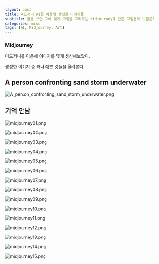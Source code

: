 ```yaml
---
layout: post
title: 미드저니 AI를 이용해 생성한 이미지들
subtitle: 글을 쓰면 그에 맞게 그림을 그려주는 Midjourney가 만든 그림들의 느낌은?
categories: misc
tags: [AI, Midjourney, Art]
---
```


### Midjourney

미드저니를 이용해 이미지를 몇개 생성해보았다.

생성한 이미지 중 꽤나 예쁜 것들을 올려본다.


## A person confronting sand storm underwater

![A_person_confronting_sand_storm_underwater.png](/assets/images/posts/2022-09-27/A_person_confronting_sand_storm_underwater.png)

## 기억 안남

![midjourney01.png](/assets/images/posts/2022-09-27/midjourney01.png)

![midjourney02.png](/assets/images/posts/2022-09-27/midjourney02.png)

![midjourney03.png](/assets/images/posts/2022-09-27/midjourney03.png)

![midjourney04.png](/assets/images/posts/2022-09-27/midjourney04.png)

![midjourney05.png](/assets/images/posts/2022-09-27/midjourney05.png)

![midjourney06.png](/assets/images/posts/2022-09-27/midjourney06.png)

![midjourney07.png](/assets/images/posts/2022-09-27/midjourney07.png)

![midjourney08.png](/assets/images/posts/2022-09-27/midjourney08.png)

![midjourney09.png](/assets/images/posts/2022-09-27/midjourney09.png)

![midjourney10.png](/assets/images/posts/2022-09-27/midjourney10.png)

![midjourney11.png](/assets/images/posts/2022-09-27/midjourney11.png)

![midjourney12.png](/assets/images/posts/2022-09-27/midjourney12.png)

![midjourney13.png](/assets/images/posts/2022-09-27/midjourney13.png)

![midjourney14.png](/assets/images/posts/2022-09-27/midjourney14.png)

![midjourney15.png](/assets/images/posts/2022-09-27/midjourney15.png)